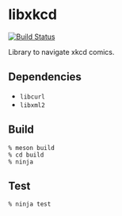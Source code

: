# libxkcd
[![Build Status](https://travis-ci.com/tvale/libxkcd.svg?branch=master)](https://travis-ci.com/tvale/libxkcd)

Library to navigate xkcd comics.

## Dependencies
* `libcurl`
* `libxml2`

## Build
```shell
% meson build
% cd build
% ninja
```

## Test
```shell
% ninja test

